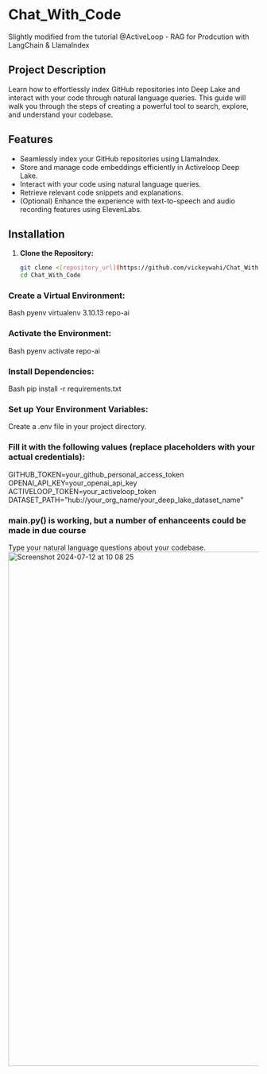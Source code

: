 # Chat_With_Code
Slightly modified from the tutorial @ActiveLoop - RAG for Prodcution with LangChain & LlamaIndex

## Project Description

Learn how to effortlessly index GitHub repositories into Deep Lake and interact with your code through natural language queries. This guide will walk you through the steps of creating a powerful tool to search, explore, and understand your codebase.

## Features

- Seamlessly index your GitHub repositories using LlamaIndex.
- Store and manage code embeddings efficiently in Activeloop Deep Lake.
- Interact with your code using natural language queries.
- Retrieve relevant code snippets and explanations.
- (Optional) Enhance the experience with text-to-speech and audio recording features using ElevenLabs.

## Installation

1. **Clone the Repository:**
   ```bash
   git clone <[repository_url](https://github.com/vickeywahi/Chat_With_Code/tree/master)>
   cd Chat_With_Code

### Create a Virtual Environment:
Bash
pyenv virtualenv 3.10.13 repo-ai

### Activate the Environment:
Bash
pyenv activate repo-ai

### Install Dependencies:
Bash
pip install -r requirements.txt

### Set up Your Environment Variables:
Create a .env file in your project directory.

### Fill it with the following values (replace placeholders with your actual credentials):
GITHUB_TOKEN=your_github_personal_access_token
OPENAI_API_KEY=your_openai_api_key
ACTIVELOOP_TOKEN=your_activeloop_token
DATASET_PATH="hub://your_org_name/your_deep_lake_dataset_name"  

### main.py() is working, but a number of enhanceents could be made in due course

Type your natural language questions about your codebase.
<img width="1036" alt="Screenshot 2024-07-12 at 10 08 25" src="https://github.com/user-attachments/assets/485759a8-9ff7-4bbc-98ff-24a3b0d610e8">


